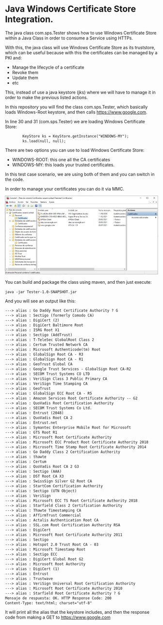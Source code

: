 # Java Windows Certificate Store Integration.

The java class com.sps.Tester shows how to use Windows Certificate Store within a Java Class in order to consume a Service using HTTPs.

With this, the java class will use Windows Certificate Store as its truststore, which can be useful because with this the certificates can be managed
by a PKI and:

- Manage the lifecycle of a certificate
- Revoke them
- Update them
- etc

This, instead of use a java keystore (jks) where we will have to manage it in order to make the previous listed actions. 

In this repository you will find the class com.sps.Tester, which basically loads Windows-Root keystore, and then calls https://www.google.com. 

In line 30 and 31 (com.sps.Tester) we are loading Windows Certificate Store:

```
        KeyStore ks = KeyStore.getInstance("WINDOWS-MY");
        ks.load(null, null);
```

There are two options you can use to load Windows Certificate Store:
- WINDOWS-ROOT: this one all the CA certificates
- WINDOWS-MY: this loads your trusted certificates.

In this test case scenario, we are using both of them and you can switch in the code.

In order to manage your certificates you can do it via MMC. 

![MMC ](imgs/mmc.jpg)

You can build and package the class using maven, and then just execute:


```java -jar Tester-1.0-SNAPSHOT.jar```

And you will see an output like this:

```
---> alias : Go Daddy Root Certificate Authority ? G
---> alias : Sectigo (formerly Comodo CA)
---> alias : DigiCert (2)
---> alias : DigiCert Baltimore Root
---> alias : ISRG Root X1
---> alias : Sectigo (AddTrust)
---> alias : T-TeleSec GlobalRoot Class 2
---> alias : Certum Trusted Network CA
---> alias : Microsoft Authenticode(tm) Root
---> alias : GlobalSign Root CA - R3
---> alias : GlobalSign Root CA - R1
---> alias : GeoTrust Global CA
---> alias : Google Trust Services - GlobalSign Root CA-R2
---> alias : SECOM Trust Systems CO LTD
---> alias : VeriSign Class 3 Public Primary CA
---> alias : VeriSign Time Stamping CA
---> alias : GeoTrust
---> alias : GlobalSign ECC Root CA - R5
---> alias : Amazon Services Root Certificate Authority -- G2
---> alias : QuoVadis Root Certification Authority
---> alias : SECOM Trust Systems Co Ltd.
---> alias : Entrust (2048)
---> alias : QuoVadis Root CA 2
---> alias : Entrust.net
---> alias : Symantec Enterprise Mobile Root for Microsoft
---> alias : GTS Root R1
---> alias : Microsoft Root Certificate Authority
---> alias : Microsoft ECC Product Root Certificate Authority 2018
---> alias : Microsoft Time Stamp Root Certificate Authority 2014
---> alias : Go Daddy Class 2 Certification Authority
---> alias : thawte
---> alias : Certum
---> alias : QuoVadis Root CA 2 G3
---> alias : Sectigo (AAA)
---> alias : DST Root CA X3
---> alias : SwissSign Silver G2 Root CA
---> alias : StartCom Certification Authority
---> alias : Sectigo (UTN Object)
---> alias : VeriSign
---> alias : Microsoft ECC TS Root Certificate Authority 2018
---> alias : Starfield Class 2 Certification Authority
---> alias : Thawte Timestamping CA
---> alias : AffirmTrust Commercial
---> alias : Actalis Authentication Root CA
---> alias : SSL.com Root Certification Authority RSA
---> alias : DigiCert
---> alias : Microsoft Root Certificate Authority 2011
---> alias : Sectigo
---> alias : Hotspot 2.0 Trust Root CA - 03
---> alias : Microsoft Timestamp Root
---> alias : Sectigo ECC
---> alias : DigiCert Global Root G2
---> alias : Microsoft Root Authority
---> alias : DigiCert (1)
---> alias : Entrust
---> alias : Trustwave
---> alias : VeriSign Universal Root Certification Authority
---> alias : Microsoft Root Certificate Authority 2010
---> alias : Starfield Root Certificate Authority ? G
Mensaje de respuesta: OK. HTTP Response Code: 200
Content-Type: text/html; charset="utf-8"
```

It will print all the alias that the keystore includes, and then the response code from making a GET to https://www.google.com





